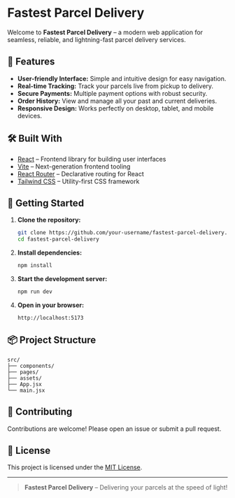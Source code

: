 # Fastest Parcel Delivery

Welcome to **Fastest Parcel Delivery** – a modern web application for seamless, reliable, and lightning-fast parcel delivery services.

## 🚀 Features

- **User-friendly Interface:** Simple and intuitive design for easy navigation.
- **Real-time Tracking:** Track your parcels live from pickup to delivery.
- **Secure Payments:** Multiple payment options with robust security.
- **Order History:** View and manage all your past and current deliveries.
- **Responsive Design:** Works perfectly on desktop, tablet, and mobile devices.

## 🛠️ Built With

- [React](https://react.dev/) – Frontend library for building user interfaces
- [Vite](https://vitejs.dev/) – Next-generation frontend tooling
- [React Router](https://reactrouter.com/) – Declarative routing for React
- [Tailwind CSS](https://tailwindcss.com/) – Utility-first CSS framework

## 🚚 Getting Started

1. **Clone the repository:**
    ```bash
    git clone https://github.com/your-username/fastest-parcel-delivery.git
    cd fastest-parcel-delivery
    ```

2. **Install dependencies:**
    ```bash
    npm install
    ```

3. **Start the development server:**
    ```bash
    npm run dev
    ```

4. **Open in your browser:**
    ```
    http://localhost:5173
    ```

## 📦 Project Structure

```
src/
├── components/
├── pages/
├── assets/
├── App.jsx
└── main.jsx
```

## 🤝 Contributing

Contributions are welcome! Please open an issue or submit a pull request.

## 📄 License

This project is licensed under the [MIT License](LICENSE).

---

> **Fastest Parcel Delivery** – Delivering your parcels at the speed of light!


